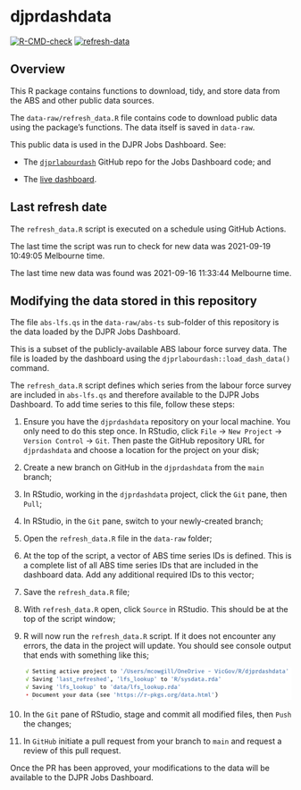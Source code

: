 
<!-- README.md is generated from README.Rmd. Please edit that file -->

# djprdashdata

<!-- badges: start -->

[![R-CMD-check](https://github.com/djpr-data/djprdashdata/workflows/R-CMD-check/badge.svg)](https://github.com/djpr-data/djprdashdata/actions)
[![refresh-data](https://github.com/djpr-data/djprdashdata/workflows/refresh-data/badge.svg)](https://github.com/djpr-data/djprdashdata/actions)

<!-- badges: end -->

## Overview

This R package contains functions to download, tidy, and store data from
the ABS and other public data sources.

The `data-raw/refresh_data.R` file contains code to download public data
using the package’s functions. The data itself is saved in `data-raw`.

This public data is used in the DJPR Jobs Dashboard. See:

  - The [`djprlabourdash`](https://github.com/djpr-data/djprlabourdash)
    GitHub repo for the Jobs Dashboard code; and

  - The [live dashboard](https://djpr-spp.shinyapps.io/djprlabourdash/).

## Last refresh date

The `refresh_data.R` script is executed on a schedule using GitHub
Actions.

The last time the script was run to check for new data was 2021-09-19
10:49:05 Melbourne time.

The last time new data was found was 2021-09-16 11:33:44 Melbourne time.

## Modifying the data stored in this repository

The file `abs-lfs.qs` in the `data-raw/abs-ts` sub-folder of this
repository is the data loaded by the DJPR Jobs Dashboard.

This is a subset of the publicly-available ABS labour force survey data.
The file is loaded by the dashboard using the
`djprlabourdash::load_dash_data()` command.

The `refresh_data.R` script defines which series from the labour force
survey are included in `abs-lfs.qs` and therefore available to the DJPR
Jobs Dashboard. To add time series to this file, follow these steps:

1.  Ensure you have the `djprdashdata` repository on your local machine.
    You only need to do this step once. In RStudio, click `File` -\>
    `New Project` -\> `Version Control` -\> `Git`. Then paste the GitHub
    repository URL for `djprdashdata` and choose a location for the
    project on your disk;

2.  Create a new branch on GitHub in the `djprdashdata` from the `main`
    branch;

3.  In RStudio, working in the `djprdashdata` project, click the `Git`
    pane, then `Pull`;

4.  In RStudio, in the `Git` pane, switch to your newly-created branch;

5.  Open the `refresh_data.R` file in the `data-raw` folder;

6.  At the top of the script, a vector of ABS time series IDs is
    defined. This is a complete list of all ABS time series IDs that are
    included in the dashboard data. Add any additional required IDs to
    this vector;

7.  Save the `refresh_data.R` file;

8.  With `refresh_data.R` open, click `Source` in RStudio. This should
    be at the top of the script window;

9.  R will now run the `refresh_data.R` script. If it does not encounter
    any errors, the data in the project will update. You should see
    console output that ends with something like this;
    
    ![](images/Screen%20Shot%202021-07-28%20at%2010.55.44%20am.png)

10. In the `Git` pane of RStudio, stage and commit all modified files,
    then `Push` the changes;

11. In `GitHub` initiate a pull request from your branch to `main` and
    request a review of this pull request.

Once the PR has been approved, your modifications to the data will be
available to the DJPR Jobs Dashboard.
